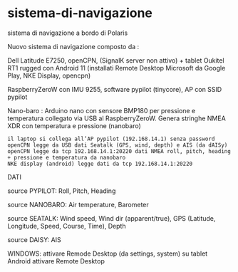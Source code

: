 # sistema-di-navigazione
sistema di navigazione a bordo di Polaris


Nuovo sistema di navigazione composto da :

Dell Latitude E7250, openCPN, (SignalK server non attivo) + tablet Oukitel RT1 rugged con Android 11 (installati Remote Desktop Microsoft da Google Play, NKE Display, opencpn)

RaspberryZeroW con IMU 9255, software pypilot (tinycore), AP con SSID pypilot

Nano-baro : Arduino nano con sensore BMP180 per pressione e temperatura collegato via USB al RaspberryZeroW. Genera stringhe NMEA XDR con temperatura e pressione (nanobaro)

    il laptop si collega all’AP pypilot (192.168.14.1) senza password
    openCPN legge da USB dati Seatalk (GPS, wind, depth) e AIS (da dAISy)
    openCPN legge da tcp 192.168.14.1:20220 dati NMEA roll, pitch, heading + pressione e temperatura da nanobaro
    NKE display (android) legge dati da tcp 192.168.14.1:20220

DATI

source PYPILOT: Roll, Pitch, Heading

source NANOBARO: Air temperature, Barometer

source SEATALK: Wind speed, Wind dir (apparent/true), GPS (Latitude, Longitude, Speed, Course, Time), Depth

source DAISY: AIS

WINDOWS:
attivare Remode Desktop (da settings, system)
su tablet Android attivare Remote Desktop
